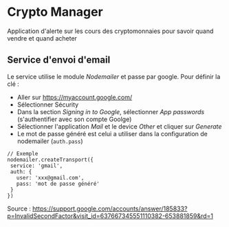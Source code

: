 # Crypto Manager

Application d'alerte sur les cours des cryptomonnaies pour savoir quand vendre et quand acheter

## Service d'envoi d'email
Le service utilise le module *Nodemailer* et passe par google.
Pour définir la clé : 
 - Aller sur https://myaccount.google.com/
 - Sélectionner Sécurity
 - Dans la section *Signing in to Google*, sélectionner *App passwords* (s'authentifier avec son compte Goolge)
 - Sélectionner l'application *Mail* et le device *Other* et cliquer sur *Generate*
 - Le mot de passe généré est celui a utiliser dans la configuration de nodemailer (`auth.pass`)
 
 ```
// Exemple
nodemailer.createTransport({
  service: 'gmail',
  auth: {
    user: 'xxx@gmail.com',
    pass: 'mot de passe généré'
  }
})
 ```
 
Source : https://support.google.com/accounts/answer/185833?p=InvalidSecondFactor&visit_id=637667345551110382-653881859&rd=1

